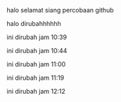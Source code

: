 halo selamat siang
percobaan github

halo dirubahhhhhh

ini dirubah jam 10:39

ini dirubah jam 10:44

ini dirubah jam 11:00

ini dirubah jam 11:19

ini dirubah jam 12:12
